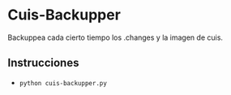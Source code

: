 # Cuis-Backupper

Backuppea cada cierto tiempo los .changes y la imagen de cuis.

## Instrucciones
- `python cuis-backupper.py`
